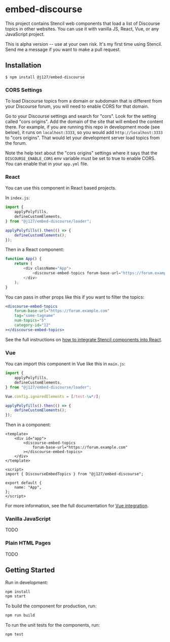 # embed-discourse

This project contains Stencil web components that load a list of Discourse topics in other websites. You can use it with vanilla JS, React, Vue, or any JavaScript project.

This is alpha version -- use at your own risk. It's my first time using Stencil. Send me a message if you want to make a pull request.

## Installation

```
$ npm install @j127/embed-discourse
```

### CORS Settings

To load Discourse topics from a domain or subdomain that is different from your Discourse forum, you will need to enable CORS for that domain.

Go to your Discourse settings and search for "cors". Look for the setting called "cors origins". Add the domain of the site that will embed the content there. For example, if you are running this repo in development mode (see below), it runs on `localhost:3333`, so you would add `http://localhost:3333` to "cors origins". That would let your development server load topics from the forum.

Note the help text about the "cors origins" settings where it says that the `DISCOURSE_ENABLE_CORS` env variable must be set to true to enable CORS. You can enable that in your `app.yml` file.

### React

You can use this component in React based projects.

In `index.js`:

```javascript
import {
    applyPolyfills,
    defineCustomElements,
} from "@j127/embed-discourse/loader";

applyPolyfills().then(() => {
    defineCustomElements();
});
```

Then in a React component:

```javascript
function App() {
    return (
        <div className="App">
            <discourse-embed-topics forum-base-url="https://forum.example.com"></discourse-embed-topics>
        </div>
    );
}
```

You can pass in other props like this if you want to filter the topics:

```jsx
<discourse-embed-topics
    forum-base-url="https://forum.example.com"
    tag="some-tagname"
    num-topics="5"
    category-id="12"
></discourse-embed-topics>
```

See the full instructions on [how to integrate Stencil components into React](https://stenciljs.com/docs/react).

### Vue

You can import this component in Vue like this in `main.js`:

```javascript
import {
    applyPolyfills,
    defineCustomElements,
} from "@j127/embed-discourse/loader";

Vue.config.ignoredElements = [/test-\w*/];

applyPolyfills().then(() => {
    defineCustomElements();
});
```

Then in a component:

```vue
<template>
    <div id="app">
        <discourse-embed-topics
            forum-base-url="https://forum.example.com"
        ></discourse-embed-topics>
    </div>
</template>

<script>
import { DiscourseEmbedTopics } from "@j127/embed-discourse";

export default {
    name: "App",
};
</script>
```

For more information, see the full documentation for [Vue integration](https://stenciljs.com/docs/vue).

### Vanilla JavaScript

TODO

### Plain HTML Pages

TODO

## Getting Started

Run in development:

```bash
npm install
npm start
```

To build the component for production, run:

```bash
npm run build
```

To run the unit tests for the components, run:

```bash
npm test
```

